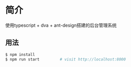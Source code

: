 # 简介

使用typescript + dva + ant-design搭建的后台管理系统

## 用法

```bash
$ npm install
$ npm run start         # visit http://localhost:8000
```
